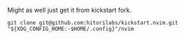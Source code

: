 Might as well just get it from kickstart fork.
```
git clone git@github.com:hitorilabs/kickstart.nvim.git "${XDG_CONFIG_HOME:-$HOME/.config}"/nvim
```

